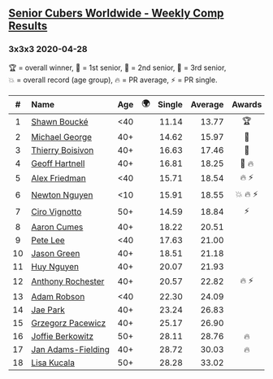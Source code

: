 <style>table {white-space: nowrap;}</style>
<link rel="stylesheet" type="text/css" href="/scw-comp/css/flags.css" />

## [Senior Cubers Worldwide - Weekly Comp Results](/scw-comp/results/)
### 3x3x3 2020-04-28

<span style="white-space: nowrap;">🏆 = overall winner</span>, <span style="white-space: nowrap;">🥇 = 1st senior</span>, <span style="white-space: nowrap;">🥈 = 2nd senior</span>, <span style="white-space: nowrap;">🥉 = 3rd senior</span>, <span style="white-space: nowrap;">💥 = overall record (age group)</span>, <span style="white-space: nowrap;">🔥 = PR average</span>, <span style="white-space: nowrap;">⚡ = PR single</span>.

| # | Name | Age | 🌍 | Single | Average | Awards | Solve 1 | Solve 2 | Solve 3 | Solve 4 | Solve 5 | Video |
| :--: | :-- | :--: | :--: | --: | --: | :--: | --: | --: | --: | --: | --: | :-- |
| 1 | [Shawn Boucké](../../persons/shawn_boucke/333.md) | <40 | <i class="flag flag-US" /> | 11.14 | 13.77 | 🏆 | 15.44 | 13.77 | 17.58 | 11.14 | 12.10 | [Desktop](https://www.facebook.com/events/535188653858103/permalink/535472060496429) / [Mobile](https://m.facebook.com/events/535188653858103?view=permalink&id=535472060496429) |
| 2 | [Michael George](../../persons/michael_george/333.md) | 40+ | <i class="flag flag-GB" /> | 14.62 | 15.97 | 🥇 | 14.62 | 16.99 | 16.20 | 26.34 | 14.72 | [Desktop](https://www.facebook.com/events/535188653858103/permalink/535317900511845) / [Mobile](https://m.facebook.com/events/535188653858103?view=permalink&id=535317900511845) |
| 3 | [Thierry Boisivon](../../persons/thierry_boisivon/333.md) | 40+ | <i class="flag flag-FR" /> | 16.63 | 17.46 | 🥈 | 22.05 | 17.53 | 17.18 | 17.68 | 16.63 | [Desktop](https://www.facebook.com/events/535188653858103/permalink/536876093689359) / [Mobile](https://m.facebook.com/events/535188653858103?view=permalink&id=536876093689359) |
| 4 | [Geoff Hartnell](../../persons/geoff_hartnell/333.md) | 40+ | <i class="flag flag-GB" /> | 16.81 | 18.25 | 🥉 🔥 | 17.48 | 16.81 | 17.95 | 24.42 | 19.31 | [Desktop](https://www.facebook.com/events/535188653858103/permalink/538266426883659) / [Mobile](https://m.facebook.com/events/535188653858103?view=permalink&id=538266426883659) |
| 5 | [Alex Friedman](../../persons/alex_friedman/333.md) | <40 | <i class="flag flag-IL" /> | 15.71 | 18.54 | 🔥 ⚡ | 20.14 | 21.87 | 17.98 | 17.50 | 15.71 | [Desktop](https://www.facebook.com/events/535188653858103/permalink/538721276838174) / [Mobile](https://m.facebook.com/events/535188653858103?view=permalink&id=538721276838174) |
| 6 | [Newton Nguyen](../../persons/newton_nguyen/333.md) | <10 | <i class="flag flag-CA" /> | 15.91 | 18.55 | 💥 🔥 ⚡ | 20.38 | 15.91 | 16.58 | 26.53 | 18.69 | [Desktop](https://www.facebook.com/events/535188653858103/permalink/535620563814912) / [Mobile](https://m.facebook.com/events/535188653858103?view=permalink&id=535620563814912) |
| 7 | [Ciro Vignotto](../../persons/ciro_vignotto/333.md) | 50+ | <i class="flag flag-IT" /> | 14.59 | 18.84 | ⚡ | 14.59 | 19.47 | 18.31 | 18.83 | 19.39 | [Desktop](https://www.facebook.com/events/535188653858103/permalink/535791267131175) / [Mobile](https://m.facebook.com/events/535188653858103?view=permalink&id=535791267131175) |
| 8 | [Aaron Cumes](../../persons/aaron_cumes/333.md) | 40+ | <i class="flag flag-GB" /> | 18.22 | 20.51 |  | 22.37 | 19.22 | 33.72 | 18.22 | 19.93 | [Desktop](https://www.facebook.com/events/535188653858103/permalink/535748163802152) / [Mobile](https://m.facebook.com/events/535188653858103?view=permalink&id=535748163802152) |
| 9 | [Pete Lee](../../persons/pete_lee/333.md) | <40 | <i class="flag flag-GB" /> | 17.63 | 21.00 |  | 17.63 | 23.70 | 19.72 | 23.97 | 19.59 | [Desktop](https://www.facebook.com/events/535188653858103/permalink/537623786947923) / [Mobile](https://m.facebook.com/events/535188653858103?view=permalink&id=537623786947923) |
| 10 | [Jason Green](../../persons/jason_green/333.md) | 40+ | <i class="flag flag-US" /> | 18.51 | 21.18 |  | 23.55 | 24.71 | 18.63 | 21.37 | 18.51 | [Desktop](https://www.facebook.com/jasongreenbowler/videos/10163336818435425) / [Mobile](https://m.facebook.com/jasongreenbowler/videos/10163336818435425) |
| 11 | [Huy Nguyen](../../persons/huy_nguyen/333.md) | 40+ | <i class="flag flag-CA" /> | 20.07 | 21.93 |  | 22.10 | 20.07 | 23.98 | 21.60 | 22.09 | [Desktop](https://www.facebook.com/events/535188653858103/permalink/535620563814912) / [Mobile](https://m.facebook.com/events/535188653858103?view=permalink&id=535620563814912) |
| 12 | [Anthony Rochester](../../persons/anthony_rochester/333.md) | 40+ | <i class="flag flag-AU" /> | 20.57 | 22.82 | 🔥 ⚡ | 24.50 | 22.76 | 25.14 | 21.19 | 20.57 | [Desktop](https://www.facebook.com/events/535188653858103/permalink/535216167188685) / [Mobile](https://m.facebook.com/events/535188653858103?view=permalink&id=535216167188685) |
| 13 | [Adam Robson](../../persons/adam_robson/333.md) | <40 | <i class="flag flag-GB" /> | 22.30 | 24.09 |  | 22.30 | 24.32 | 25.29 | 35.30 | 22.65 | [Desktop](https://www.facebook.com/events/535188653858103/permalink/536943720349263) / [Mobile](https://m.facebook.com/events/535188653858103?view=permalink&id=536943720349263) |
| 14 | [Jae Park](../../persons/jae_park/333.md) | 40+ | <i class="flag flag-US" /> | 23.24 | 26.83 |  | 28.45 | 25.24 | 39.68 | 26.79 | 23.24 | [Desktop](https://www.facebook.com/events/535188653858103/permalink/538386903538278) / [Mobile](https://m.facebook.com/events/535188653858103?view=permalink&id=538386903538278) |
| 15 | [Grzegorz Pacewicz](../../persons/grzegorz_pacewicz/333.md) | 40+ | <i class="flag flag-PL" /> | 25.17 | 26.90 |  | 26.90 | 25.53 | 28.27 | 25.17 | 34.35 | [Desktop](https://www.facebook.com/events/535188653858103/permalink/537945880249047) / [Mobile](https://m.facebook.com/events/535188653858103?view=permalink&id=537945880249047) |
| 16 | [Joffie Berkowitz](../../persons/joffie_berkowitz/333.md) | 50+ | <i class="flag flag-ZA" /> | 28.11 | 28.76 | 🔥 | 28.68 | 29.42 | 28.11 | 29.91 | 28.18 | [Desktop](https://www.facebook.com/events/535188653858103/permalink/538649213512047) / [Mobile](https://m.facebook.com/events/535188653858103?view=permalink&id=538649213512047) |
| 17 | [Jan Adams-Fielding](../../persons/jan_adams_fielding/333.md) | 40+ | <i class="flag flag-GB" /> | 28.72 | 30.03 | 🔥 | 29.13 | 30.62 | 28.72 | 30.34 | 34.12 | [Desktop](https://www.facebook.com/events/535188653858103/permalink/538779506832351) / [Mobile](https://m.facebook.com/events/535188653858103?view=permalink&id=538779506832351) |
| 18 | [Lisa Kucala](../../persons/lisa_kucala/333.md) | 50+ | <i class="flag flag-US" /> | 28.28 | 33.02 |  | 33.63 | 33.80 | 34.39 | 28.28 | 31.62 | [Desktop](https://www.facebook.com/events/535188653858103/permalink/536102793766689) / [Mobile](https://m.facebook.com/events/535188653858103?view=permalink&id=536102793766689) |

<!-- Global site tag (gtag.js) - Google Analytics -->
<script async src="https://www.googletagmanager.com/gtag/js?id=UA-86348435-3"></script>
<script>window.dataLayer = window.dataLayer || []; function gtag() {dataLayer.push(arguments);} gtag('js', new Date()); gtag('config', 'UA-86348435-3');</script>
